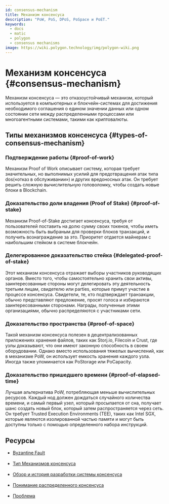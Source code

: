 ```yaml
---
id: consensus-mechanism
title: Механизм консенсуса
description: "PoW, PoS, DPoS, PoSpace и PoET."
keywords:
  - docs
  - matic
  - polygon
  - consensus mechanisms
image: https://wiki.polygon.technology/img/polygon-wiki.png
---
```


# Механизм консенсуса {#consensus-mechanism}

Механизм консенсуса — это отказоустойчивый механизм, который используется в компьютерных и блокчейн-системах для достижения необходимого соглашения о едином значении данных или одном состоянии сети между распределенными процессами или многоагентными системами, такими как криптовалюты.

## Типы механизмов консенсуса {#types-of-consensus-mechanism}

### Подтверждение работы {#proof-of-work}
Механизм Proof of Work описывает систему, которая требует значительных, но выполнимых усилий для предотвращения атак типа dos(«отказ в обслуживании») и других вредоносных атак. Он требует решить сложную вычислительную головоломку, чтобы создать новые блоки в Blockchain.

### Доказательство доли владения (Proof of Stake) {#proof-of-stake}
Механизм Proof-of-Stake достигает консенсуса, требуя от пользователей поставить на долю сумму своих токенов, чтобы иметь возможность быть выбраным для проверки блоков транзакций, и получить вознаграждение за это. Приоритет отдается майнерам с наибольшим стейком в системе блокчейн.

### Делегированное доказательство стейка {#delegated-proof-of-stake}
Этот механизм консенсуса отражает выборы участников руководящих органов. Вместо того, чтобы самостоятельно хранить свои активы, заинтересованные стороны могут делегировать эту деятельность третьим лицам, свидетелю или parties, которые примут участие в процессе консенсуса. Свидетели, те, кто подтверждает транзакции, обычно представляют предложение, просят голоса и избираются заинтересованными сторонами. Награды, полученные этими организациями, обычно распределяются с участниками сети.

### Доказательство пространства {#proof-of-space}
Такой механизм консенсуса полезен в децентрализованных приложениях хранения файлов, таких как Storj.io, Filecoin и Crust, где узлы доказывают, что они имеют законную способность в своем оборудовании. Однако вместо использования тяжелых вычислений, как в механизме PoW, он использует емкость хранения каждого узла. Иногда также упоминается как PoStorage или PoCapacity.

### Доказательство пришедшего времени {#proof-of-elapsed-time}
Лучшая альтернатива PoW, потребляющая меньше вычислительных ресурсов. Каждый нод должен дождаться случайного количества времени, и самый первый узел, который просыпается от сна, получает шанс создать новый блок, который затем распространяется через сеть. Он требует Trusted Execution Environments (TEE), таких как Intel SGX, которые являются изолированной частью памяти и могут быть доступны только с помощью определенного набора инструкций.

## **Ресурсы**

- [Byzantine Fault](https://medium.com/loom-network/understanding-blockchain-fundamentals-part-1-byzantine-fault-tolerance-245f46fe8419)<br></br>
- [Тип Механизмов консенсуса](https://www.codementor.io/blog/consensus-algorithms-5lr8exfi0s#types-of-consensus-algorithms)<br></br>
- [Обзор и история разработки системы консенсуса](https://softwareengineeringdaily.com/2018/03/26/consensus-systems-with-ethan-buchman/)<br></br>
- [Понимание распределенного консенсуса](https://medium.com/s/story/lets-take-a-crack-at-understanding-distributed-consensus-dad23d0dc95)<br></br>
- [Проблема](https://en.wikipedia.org/wiki/Byzantine_fault#Byzantine_Generals'_Problem)